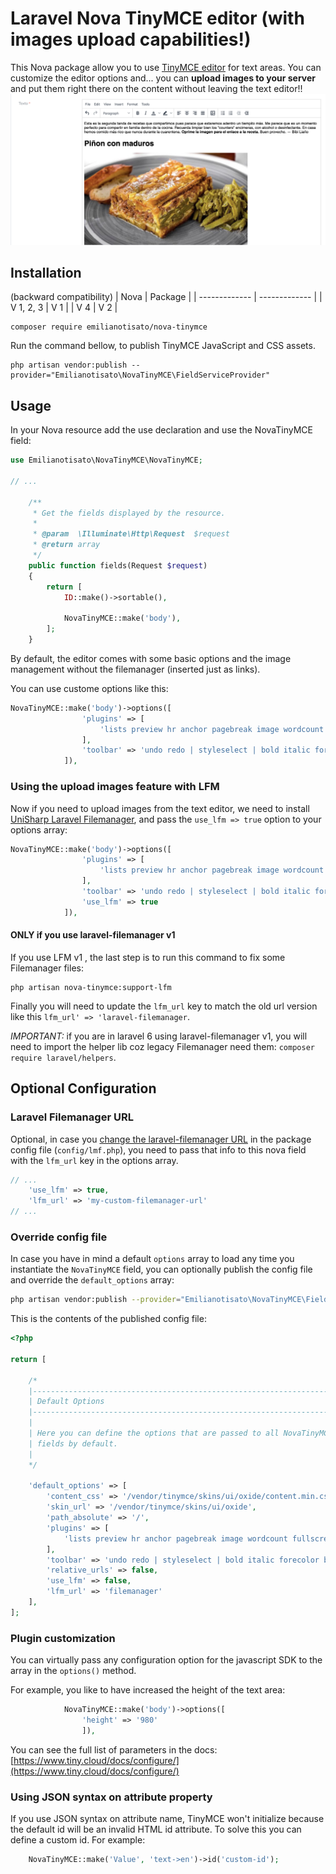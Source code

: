 # Laravel Nova TinyMCE editor (with images upload capabilities!)

This Nova package allow you to use [TinyMCE editor](https://tiny.cloud) for text areas. You can customize the editor options and... you can **upload images to your server** and put them right there on the content without leaving the text editor!!
![Editor](docs/img.png)

## Installation

(backward compatibility)
| Nova  | Package |
| ------------- | ------------- |
| V 1, 2, 3  | V 1  |
| V 4  | V 2 |

```shell
composer require emilianotisato/nova-tinymce
```
Run the command bellow, to publish TinyMCE JavaScript and CSS assets.
```shell
php artisan vendor:publish --provider="Emilianotisato\NovaTinyMCE\FieldServiceProvider"
```

## Usage

In your Nova resource add the use declaration and use the NovaTinyMCE field:

```php
use Emilianotisato\NovaTinyMCE\NovaTinyMCE;

// ...

    /**
     * Get the fields displayed by the resource.
     *
     * @param  \Illuminate\Http\Request  $request
     * @return array
     */
    public function fields(Request $request)
    {
        return [
            ID::make()->sortable(),

            NovaTinyMCE::make('body'),
        ];
    }
```

By default, the editor comes with some basic options and the image management without the filemanager (inserted just as links).

You can use custome options like this:

```php
NovaTinyMCE::make('body')->options([
                'plugins' => [
                    'lists preview hr anchor pagebreak image wordcount fullscreen directionality paste textpattern'
                ],
                'toolbar' => 'undo redo | styleselect | bold italic forecolor backcolor | alignleft aligncenter alignright alignjustify | image | bullist numlist outdent indent | link'
            ]),
```

### Using the upload images feature with LFM

Now if you need to upload images from the text editor, we need to install [UniSharp Laravel Filemanager](https://unisharp.github.io/laravel-filemanager/installation), and pass the `use_lfm => true`  option to your options array:

```php
NovaTinyMCE::make('body')->options([
                'plugins' => [
                    'lists preview hr anchor pagebreak image wordcount fullscreen directionality paste textpattern'
                ],
                'toolbar' => 'undo redo | styleselect | bold italic forecolor backcolor | alignleft aligncenter alignright alignjustify | image | bullist numlist outdent indent | link',
                'use_lfm' => true
            ]),
```
#### ONLY if you use laravel-filemanager v1

If you use LFM v1 , the last step is to run this command to fix some Filemanager files: 
```shell
php artisan nova-tinymce:support-lfm
```

Finally you will need to update the `lfm_url` key to match the old url version like this `lfm_url' => 'laravel-filemanager`.

*IMPORTANT:* if you are in laravel 6 using laravel-filemanager v1, you will need to import the helper lib coz legacy Filemanager need them: `composer require laravel/helpers`.

## Optional Configuration

### Laravel Filemanager URL

Optional, in case you [change the laravel-filemanager URL](https://unisharp.github.io/laravel-filemanager/config) in the package config file (`config/lmf.php`), you need to pass that info to this nova field with the `lfm_url` key in the options array.

```php
// ...
    'use_lfm' => true,
    'lfm_url' => 'my-custom-filemanager-url'
// ...
```

### Override config file

In case you have in mind a default `options` array to load any time you instantiate the `NovaTinyMCE` field, you can optionally publish the config file and override the `default_options` array:

```bash
php artisan vendor:publish --provider="Emilianotisato\NovaTinyMCE\FieldServiceProvider" --tag="config"
```

This is the contents of the published config file:

```php
<?php

return [

    /*
    |--------------------------------------------------------------------------
    | Default Options
    |--------------------------------------------------------------------------
    |
    | Here you can define the options that are passed to all NovaTinyMCE
    | fields by default.
    |
    */

    'default_options' => [
        'content_css' => '/vendor/tinymce/skins/ui/oxide/content.min.css',
        'skin_url' => '/vendor/tinymce/skins/ui/oxide',
        'path_absolute' => '/',
        'plugins' => [
            'lists preview hr anchor pagebreak image wordcount fullscreen directionality paste textpattern'
        ],
        'toolbar' => 'undo redo | styleselect | bold italic forecolor backcolor | alignleft aligncenter alignright alignjustify | image | bullist numlist outdent indent | link',
        'relative_urls' => false,
        'use_lfm' => false,
        'lfm_url' => 'filemanager'
    ],
];
```

### Plugin customization

You can virtually pass any configuration option for the javascript SDK to the array in the `options()` method.

For example, you like to have increased the height of the text area:

```php
            NovaTinyMCE::make('body')->options([
                'height' => '980'
                ]),
```

You can see the full list of parameters in the docs:
[https://www.tiny.cloud/docs/configure/](https://www.tiny.cloud/docs/configure/)

### Using JSON syntax on attribute property

If you use JSON syntax on attribute name, TinyMCE won't initialize because the default id will be an invalid HTML id attribute. 
To solve this you can define a custom id. For example:

```php
    NovaTinyMCE::make('Value', 'text->en')->id('custom-id');
```
 
